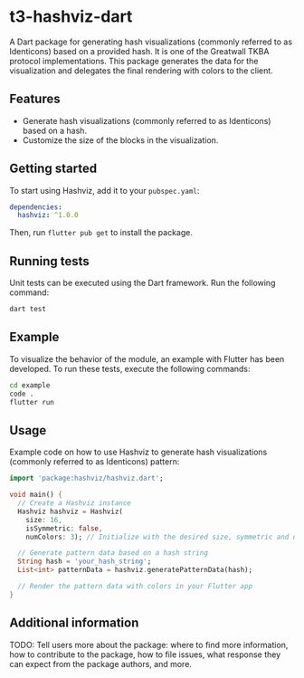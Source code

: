 # t3-hashviz-dart
A Dart package for generating hash visualizations (commonly referred to as Identicons) based on a provided hash. It is one of the Greatwall TKBA protocol implementations. This package generates the data for the visualization and delegates the final rendering with colors to the client.

## Features
- Generate hash visualizations (commonly referred to as Identicons) based on a hash.
- Customize the size of the blocks in the visualization.

## Getting started
To start using Hashviz, add it to your `pubspec.yaml`:
```yaml
dependencies:
  hashviz: ^1.0.0
```

Then, run `flutter pub get` to install the package.

## Running tests
Unit tests can be executed using the Dart framework. Run the following command:
```bash
dart test
```
## Example
To visualize the behavior of the module, an example with Flutter has been developed. To run these tests, execute the following commands:
```bash
cd example
code .
flutter run
```

## Usage
Example code on how to use Hashviz to generate hash visualizations (commonly referred to as Identicons) pattern:

```dart
import 'package:hashviz/hashviz.dart';

void main() {
  // Create a Hashviz instance
  Hashviz hashviz = Hashviz(
    size: 16,
    isSymmetric: false,
    numColors: 3); // Initialize with the desired size, symmetric and number of colors.

  // Generate pattern data based on a hash string
  String hash = 'your_hash_string';
  List<int> patternData = hashviz.generatePatternData(hash);

  // Render the pattern data with colors in your Flutter app
}
```

## Additional information
TODO: Tell users more about the package: where to find more information, how to contribute to the package, how to file issues, what response they can expect from the package authors, and more.
